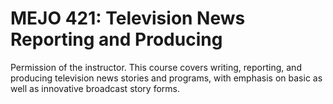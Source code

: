# MEJO 421: Television News Reporting and Producing

Permission of the instructor. This course covers writing, reporting, and producing television news stories and programs, with emphasis on basic as well as innovative broadcast story forms.
